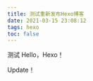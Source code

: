 ```yaml
---
title: 测试重新发布Hexo博客
date: 2021-03-15 23:08:12
tags: hexo
toc: false
---
```


测试 Hello，Hexo！

Update！